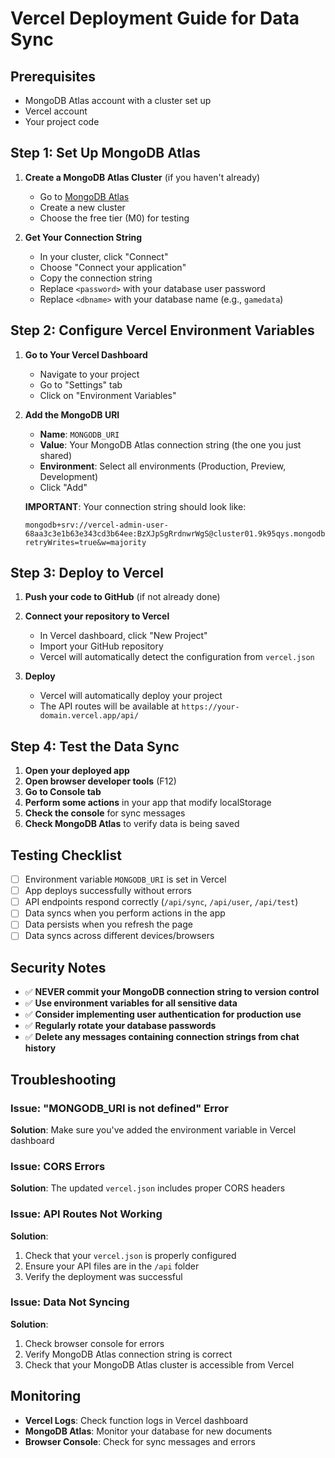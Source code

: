 # Vercel Deployment Guide for Data Sync

## Prerequisites
- MongoDB Atlas account with a cluster set up
- Vercel account
- Your project code

## Step 1: Set Up MongoDB Atlas

1. **Create a MongoDB Atlas Cluster** (if you haven't already)
   - Go to [MongoDB Atlas](https://cloud.mongodb.com)
   - Create a new cluster
   - Choose the free tier (M0) for testing

2. **Get Your Connection String**
   - In your cluster, click "Connect"
   - Choose "Connect your application"
   - Copy the connection string
   - Replace `<password>` with your database user password
   - Replace `<dbname>` with your database name (e.g., `gamedata`)

## Step 2: Configure Vercel Environment Variables

1. **Go to Your Vercel Dashboard**
   - Navigate to your project
   - Go to "Settings" tab
   - Click on "Environment Variables"

2. **Add the MongoDB URI**
   - **Name**: `MONGODB_URI`
   - **Value**: Your MongoDB Atlas connection string (the one you just shared)
   - **Environment**: Select all environments (Production, Preview, Development)
   - Click "Add"

   **IMPORTANT**: Your connection string should look like:
   ```
   mongodb+srv://vercel-admin-user-68aa3c3e1b63e343cd3b64ee:BzXJpSgRrdnwrWgS@cluster01.9k95qys.mongodb.net/myFirstDatabase?retryWrites=true&w=majority
   ```

## Step 3: Deploy to Vercel

1. **Push your code to GitHub** (if not already done)
2. **Connect your repository to Vercel**
   - In Vercel dashboard, click "New Project"
   - Import your GitHub repository
   - Vercel will automatically detect the configuration from `vercel.json`

3. **Deploy**
   - Vercel will automatically deploy your project
   - The API routes will be available at `https://your-domain.vercel.app/api/`

## Step 4: Test the Data Sync

1. **Open your deployed app**
2. **Open browser developer tools** (F12)
3. **Go to Console tab**
4. **Perform some actions** in your app that modify localStorage
5. **Check the console** for sync messages
6. **Check MongoDB Atlas** to verify data is being saved

## Testing Checklist

- [ ] Environment variable `MONGODB_URI` is set in Vercel
- [ ] App deploys successfully without errors
- [ ] API endpoints respond correctly (`/api/sync`, `/api/user`, `/api/test`)
- [ ] Data syncs when you perform actions in the app
- [ ] Data persists when you refresh the page
- [ ] Data syncs across different devices/browsers

## Security Notes

- ✅ **NEVER commit your MongoDB connection string to version control**
- ✅ **Use environment variables for all sensitive data**
- ✅ **Consider implementing user authentication for production use**
- ✅ **Regularly rotate your database passwords**
- ✅ **Delete any messages containing connection strings from chat history**

## Troubleshooting

### Issue: "MONGODB_URI is not defined" Error
**Solution**: Make sure you've added the environment variable in Vercel dashboard

### Issue: CORS Errors
**Solution**: The updated `vercel.json` includes proper CORS headers

### Issue: API Routes Not Working
**Solution**: 
1. Check that your `vercel.json` is properly configured
2. Ensure your API files are in the `/api` folder
3. Verify the deployment was successful

### Issue: Data Not Syncing
**Solution**:
1. Check browser console for errors
2. Verify MongoDB Atlas connection string is correct
3. Check that your MongoDB Atlas cluster is accessible from Vercel

## Monitoring

- **Vercel Logs**: Check function logs in Vercel dashboard
- **MongoDB Atlas**: Monitor your database for new documents
- **Browser Console**: Check for sync messages and errors
